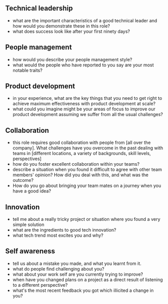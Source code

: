 ## Technical leadership
* what are the important characteristics of a good technical leader and how would you demonstrate these in this role?
* what does success look like after your first ninety days?

## People management
* how would you describe your people management style?
* what would the people who have reported to you say are your most notable traits?

## Product development
* in your experience, what are the key things that you need to get right to achieve maximum effectiveness with product development at scale?
* what could you imagine might be your areas of focus to improve our product development assuming we suffer from all the usual challenges?

## Collaboration
* this role requires good collaboration with people from [all over the company]. What challenges have you overcome in the past dealing with teams in [different locations, a variety of backgrounds, skill levels, perspectives]
* how do you foster excellent collaboration within your teams?
* describe a situation when you found it difficult to agree with other team members' opinion? How did you deal with this, and what was the outcome?
* How do you go about bringing your team mates on a journey when you have a good idea?

## Innovation
* tell me about a really tricky project or situation where you found a very simple solution
* what are the ingredients to good tech innovation?
* what tech trend most excites you and why?

## Self awareness
* tell us about a mistake you made, and what you learnt from it.
* what do people find challenging about you?
* what about your work self are you currently trying to improve?
* when have you changed plans on a project as a direct result of listening to a different perspective?
* what's the most recent feedback you got which illicited a change in you?
